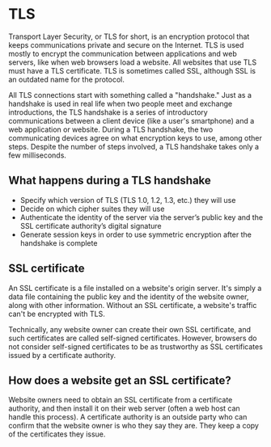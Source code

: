 # TLS

Transport Layer Security, or TLS for short, is an encryption protocol that keeps communications private and secure on the Internet. TLS is used mostly to encrypt the communication between applications and web servers, like when web browsers load a website. All websites that use TLS must have a TLS certificate. TLS is sometimes called SSL, although SSL is an outdated name for the protocol.

All TLS connections start with something called a "handshake." Just as a handshake is used in real life when two people meet and exchange introductions, the TLS handshake is a series of introductory communications between a client device (like a user's smartphone) and a web application or website. During a TLS handshake, the two communicating devices agree on what encryption keys to use, among other steps. Despite the number of steps involved, a TLS handshake takes only a few milliseconds.

## What happens during a TLS handshake

- Specify which version of TLS (TLS 1.0, 1.2, 1.3, etc.) they will use
- Decide on which cipher suites they will use
- Authenticate the identity of the server via the server’s public key and the SSL certificate authority’s digital signature
- Generate session keys in order to use symmetric encryption after the handshake is complete

## SSL certificate
An SSL certificate is a file installed on a website's origin server. It's simply a data file containing the public key and the identity of the website owner, along with other information. Without an SSL certificate, a website's traffic can't be encrypted with TLS.

Technically, any website owner can create their own SSL certificate, and such certificates are called self-signed certificates. However, browsers do not consider self-signed certificates to be as trustworthy as SSL certificates issued by a certificate authority.

## How does a website get an SSL certificate?
Website owners need to obtain an SSL certificate from a certificate authority, and then install it on their web server (often a web host can handle this process). A certificate authority is an outside party who can confirm that the website owner is who they say they are. They keep a copy of the certificates they issue.
